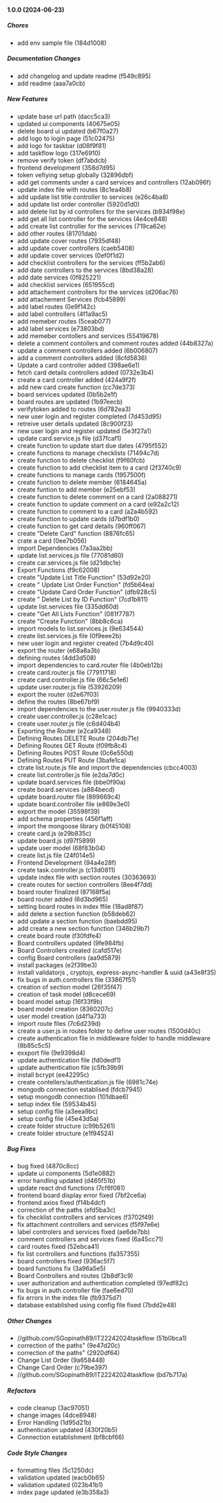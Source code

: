 #### 1.0.0 (2024-06-23)

##### Chores

*  add env sample file (184d1008)

##### Documentation Changes

*  add changelog and update readme (f549c895)
*  add readme (aaa7a0cb)

##### New Features

*  update base url path (dacc5ca3)
*  updated ui components (40675e05)
*  delete board ui updated (b67f0a27)
*  add logo to login page (51c02475)
*  add logo for taskbar (d08f9f81)
*  add taskflow logo (317e6910)
*  remove verify token (df7abdcb)
*  frontend development (358d7d95)
*  token vefiying setup globally (32896dbf)
*  add get comments under a card services and controllers (12ab096f)
*  update index file with routes (8c1ea4b8)
*  add update list title controller to services (e26c4ba8)
*  add update list order controller (5920d1d0)
*  add delete list by id controllers for the services (b934f98e)
*  add get all list controller for the services (4e4ce848)
*  add create list controller for the services (719ca62e)
*  add other routes (81701dab)
*  add update cover routes (7935df48)
*  add update cover controllers (caeb5408)
*  add update cover services (0ef0f1d2)
*  add checklist controllers for the services (ff5b2ab6)
*  add date controllers to the services (8bd38a28)
*  add date services (0f825221)
*  add checklist services (651955cd)
*  add attachement controllers for the services (d206ac76)
*  add attachement Services (fcb45899)
*  add label routes (0e9f142c)
*  add label controllers (4f1a9ac5)
*  add memeber routes (5ceab077)
*  add label services (e73803bd)
*  add memeber contollers and services (55419678)
*  delete a comment contollers and comment routes added (44b8327a)
*  update a comment controllers added (6b006807)
*  add a comment controllers added (8cfd5836)
*  Update a card controller added (398ae6e1)
*  fetch card details controllers added (0732e3b4)
*  create a card controller added (424a9f2f)
*  add new card create function (cc7de373)
*  board services updated (0b5b2e1f)
*  board routes are updated (1b97eecb)
*  verifytoken added to routes (6d782ea3)
*  new user login and register completed (7d453d95)
*  retreive user details updated (8c900f23)
*  new user login and register updated (5e3f27a1)
*  update card.service.js file (d37fcaf1)
*  create function to update start due dates (4795f552)
*  create functions to manage checklists (71494c7d)
*  create function to delete checklist (f9f60fcb)
*  create function to add checklist item to a card (2f3740c9)
*  create functions to manage cards (1957500f)
*  create function to delete member (6184645a)
*  create funtion to add member (e25ebf53)
*  create function to delete comment on a card (2a088271)
*  create function to update comment on a card (e92a2c12)
*  create function to comment to a card (a2a4b592)
*  create function to update cards (d7bdf1b0)
*  create function to get card details (960ff067)
*  create "Delete Card" function (8876fc65)
*  crate a card (0ee7b056)
*  import Dependencies (7a3aa2bb)
*  update list.services.js file (77081d60)
*  create car.services.js file (d21dbc1e)
*  Export Functions (f9c62008)
*  create "Update List Title Function" (53d92e20)
*  create " Update List Order Function" (fd5b64ea)
*  create "Update Card Order Function" (dfb928c5)
*  create " Delete List by ID Function" (7cd1b811)
*  update list.services file (335dd60d)
*  create "Get All Lists Function" (081f7787)
*  create "Create Function" (8bb8c6ca)
*  import models to list.services.js (9e634544)
*  create list.services.js file (0f9eee2b)
*  new user login and register created (7b4d9c40)
*  export the router (e68a8a3b)
*  defining routes (4dd3d508)
*  import dependencies to card.router file (4b0eb12b)
*  create card.router.js file (77911718)
*  create card.controller.js file (66c5e1e6)
*  update user.router.js file (53926209)
*  export the router (d2e67f03)
*  define the routes (8be67bf9)
*  import dependencies to the user.router.js file (9940333d)
*  create user.controller.js (c28e1cac)
*  create user.router.js file (c6d404b4)
*  Exporting the Router (e2ca9348)
*  Defining Routes DELETE Route (204db71e)
*  Defining Routes GET Route (f09fb8c4)
*  Defining Routes POST Route (0c6e550d)
*  Defining Routes PUT Route (3bafe1ca)
*  ctrate list.route.js file and import the dependencies (cbcc4003)
*  create list.controller.js file (e2da7d0c)
*  update board.services file (bbe0f90a)
*  create board.services (a884becd)
*  update board.router file (899669c4)
*  update board.controller file (e869e3e0)
*  export the model (35598f39)
*  add schema properties (456f1aff)
*  import the mongoose library (b0f45108)
*  create card.js (e29b835c)
*  update board.js (d97f5899)
*  update user model (68f83b04)
*  create list.js file (24f014e5)
*  Frontend Development (94a4e28f)
*  create task.controller.js (c13d0811)
*  update index file with section routes (30363693)
*  create routes for section controllers (8ee4f7dd)
*  board router finalized (87168f5a)
*  board router added (6d3bd965)
*  setting board routes in index ffile (18ad8f87)
*  add delete a section function (b58deb62)
*  add update a section function (baebdd95)
*  add create a new section function (346b29b7)
*  create board route (f30fdfe4)
*  Board controllers updated (9fe984fb)
*  Board Controllers created (cafd517e)
*  config Board controllers (aa9d5879)
*  install packages (e2f39be3)
*  install validatorjs , cryptojs, express-async-handler & uuid (a43e8f35)
*  fix bugs in auth.controllers file (33867f51)
*  creation of section model (26f35f47)
*  creation of task model (d8cece69)
*  board model setup (16f33f9b)
*  board model creation (8360207c)
*  user model creation (d4f1a733)
*  import route files (7c6d239d)
*  create a user.js in routes folder to define user routes (1500d40c)
*  create authentication file in middleware folder to handle middleware (8b85c5c5)
*  exxport file (9e9398d4)
*  update authentication file (fd0dedf1)
*  update authentication file (c5fb39b9)
*  install bcrypt (ee42295c)
*  create contellers/authentication.js file (6981c74e)
*  mongodb connection establised (fdcb7945)
*  setup mongodb connection (101dbae6)
*  setup index file (59534b45)
*  setup config file (a3eea9bc)
*  setup config file (45e43d5a)
*  create folder structure (c99b5261)
*  create folder structure (e1f94524)

##### Bug Fixes

*  bug fixed (4870c8cc)
*  update ui components (5d1e0882)
*  error handling updated (d465f51b)
*  update react dnd functions (7cf6f081)
*  frontend board display error fixed (7bf2ce6a)
*  frontend axios fixed (f14b4dcf)
*  correction of the paths (efd5ba3c)
*  fix checklist controllers and services (f3702f49)
*  fix attachment controllers and services (f5f97e6e)
*  label controlers and services fixed (ae6de7bb)
*  comment controllers and services fixed (6a45cc71)
*  card routes fixed (52ebca41)
*  fix list controllers and functions (fa357355)
*  board controllers fixed (936ac5f7)
*  board functions fix (3a96a5e5)
*  Board Controllers and routes (2b8df3c9)
*  user authorization and authentication completed (97edf82c)
*  fix bugs in auth.controller file (fae6ed70)
*  fix errors in the index file (fb9375d7)
*  database established using config file fixed (7bdd2e48)

##### Other Changes

* //github.com/SGopinath89/IT22242024taskflow (51b0bca1)
*  correction of the paths" (9e47d20c)
*  correction of the paths" (2920df64)
*  Change List Order (9a658448)
*  Change Card Order (c79be397)
* //github.com/SGopinath89/IT22242024taskflow (bd7b717a)

##### Refactors

*  code cleanup (3ac97051)
*  change images (4dce8948)
*  Error Handling (1d95d21b)
*  authentication updated (430f20b5)
*  Connection establishment (bf8cbf66)

##### Code Style Changes

*  formatting files (5c1250dc)
*  validation updated (eacb0b65)
*  validation updated (023b41b1)
*  index page updated (e3b358a3)

